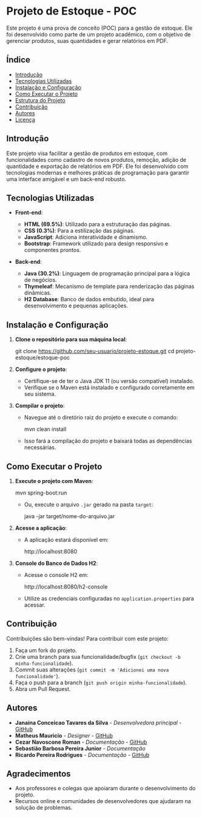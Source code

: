 
# Projeto de Estoque - POC

Este projeto é uma prova de conceito (POC) para a gestão de estoque. Ele foi desenvolvido como parte de um projeto acadêmico, com o objetivo de gerenciar produtos, suas quantidades e gerar relatórios em PDF. 

## Índice

- [Introdução](#introdução)
- [Tecnologias Utilizadas](#tecnologias-utilizadas)
- [Instalação e Configuração](#instalação-e-configuração)
- [Como Executar o Projeto](#como-executar-o-projeto)
- [Estrutura do Projeto](#estrutura-do-projeto)
- [Contribuição](#contribuição)
- [Autores](#autores)
- [Licença](#licença)

## Introdução

Este projeto visa facilitar a gestão de produtos em estoque, com funcionalidades como cadastro de novos produtos, remoção, adição de quantidade e exportação de relatórios em PDF. Ele foi desenvolvido com tecnologias modernas e melhores práticas de programação para garantir uma interface amigável e um back-end robusto.

## Tecnologias Utilizadas

- **Front-end**:
  - **HTML (69.5%)**: Utilizado para a estruturação das páginas.
  - **CSS (0.3%)**: Para a estilização das páginas.
  - **JavaScript**: Adiciona interatividade e dinamismo.
  - **Bootstrap**: Framework utilizado para design responsivo e componentes prontos.

- **Back-end**:
  - **Java (30.2%)**: Linguagem de programação principal para a lógica de negócios.
  - **Thymeleaf**: Mecanismo de template para renderização das páginas dinâmicas.
  - **H2 Database**: Banco de dados embutido, ideal para desenvolvimento e pequenas aplicações.

## Instalação e Configuração

1. **Clone o repositório para sua máquina local**:
   
   git clone https://github.com/seu-usuario/projeto-estoque.git
   cd projeto-estoque/estoque-poc
   

3. **Configure o projeto**:
   - Certifique-se de ter o Java JDK 11 (ou versão compatível) instalado.
   - Verifique se o Maven está instalado e configurado corretamente em seu sistema.

4. **Compilar o projeto**:
   - Navegue até o diretório raiz do projeto e execute o comando:
  
     mvn clean install
     
   - Isso fará a compilação do projeto e baixará todas as dependências necessárias.

## Como Executar o Projeto

1. **Execute o projeto com Maven**:

   mvn spring-boot:run


   - Ou, execute o arquivo `.jar` gerado na pasta `target`:

     java -jar target/nome-do-arquivo.jar


2. **Acesse a aplicação**:
   - A aplicação estará disponível em:

     http://localhost:8080


3. **Console do Banco de Dados H2**:
   - Acesse o console H2 em:

     http://localhost:8080/h2-console

   - Utilize as credenciais configuradas no `application.properties` para acessar.

## Contribuição

Contribuições são bem-vindas! Para contribuir com este projeto:

1. Faça um fork do projeto.
2. Crie uma branch para sua funcionalidade/bugfix (`git checkout -b minha-funcionalidade`).
3. Commit suas alterações (`git commit -m 'Adicionei uma nova funcionalidade'`).
4. Faça o push para a branch (`git push origin minha-funcionalidade`).
5. Abra um Pull Request.

## Autores

- **Janaina Conceicao Tavares da Silva** - *Desenvolvedora principal* - [GitHub](https://github.com/tavaresjana)
- **Matheus Mauricio** - *Designer* - [GitHub](https://github.com/matheusmauriciom)
- **Cezar Navoscone Roman** - *Documentação* - [GitHub](https://github.com/aRandomITguy)
- **Sebastião Barbosa Pereira Junior** - *Documentação* 
- **Ricardo Pereira Rodrigues** - *Documentação* - [GitHub](https://github.com/rrodrigues345)


## Agradecimentos

- Aos professores e colegas que apoiaram durante o desenvolvimento do projeto.
- Recursos online e comunidades de desenvolvedores que ajudaram na solução de problemas.
